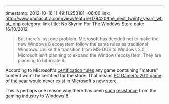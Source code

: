 --- 
timestamp: 2012-10-16 11:49:11.253181 -06:00
link: http://www.gamasutra.com/view/feature/179420/the_next_twenty_years_what_.php
category: link
title: No Skyrim For The Windows Store
date: 16/10/2012

> But there's just one problem. Microsoft has decided not to make the new Windows 8 ecosystem follow the same rules as traditional Windows. Unlike the transition from MS-DOS to Windows 3.0, Microsoft isn't planning to expand the Windows ecosystem. They are planning to bifurcate it.

According to Microsoft's [certification rules](http://msdn.microsoft.com/en-us/library/windows/apps/hh694083.aspx) any game containing "mature" content won't be certified for the store. That means [PC Gamer's 2011 game of the year](http://www.pcgamer.com/2012/01/01/the-elder-scrolls-v-skyrim-pc-gamers-game-of-the-year/) would never exist in Microsoft's new store.

This is perhaps one reason why there has been [such](http://allthingsd.com/20120725/valves-gabe-newell-on-the-future-of-games-wearable-computers-windows-8-and-more/) [resistance](https://twitter.com/Rob_Pardo/status/228235190705729536) from the gaming industry to Windows 8.

